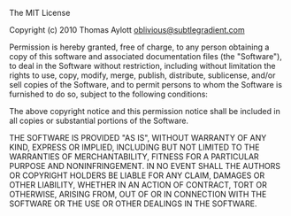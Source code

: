The MIT License

Copyright (c) 2010 Thomas Aylott <oblivious@subtlegradient.com>

Permission is hereby granted, free of  charge, to any person obtaining a copy
of this software and associated documentation files (the "Software"), to deal
in the Software without restriction,  including without limitation the rights
to use,  copy, modify,  merge, publish,  distribute, sublicense,  and/or sell
copies  of the  Software,  and to  permit  persons to  whom  the Software  is
furnished to do so, subject to the following conditions:

The above copyright notice and this permission notice shall be included in
all copies or substantial portions of the Software.

THE SOFTWARE  IS PROVIDED "AS IS",  WITHOUT WARRANTY OF ANY  KIND, EXPRESS OR
IMPLIED,  INCLUDING BUT  NOT LIMITED  TO THE  WARRANTIES OF  MERCHANTABILITY,
FITNESS FOR A  PARTICULAR PURPOSE AND NONINFRINGEMENT. IN NO  EVENT SHALL THE
AUTHORS  OR COPYRIGHT  HOLDERS  BE LIABLE  FOR ANY  CLAIM,  DAMAGES OR  OTHER
LIABILITY, WHETHER IN AN ACTION OF CONTRACT, TORT OR OTHERWISE, ARISING FROM,
OUT OF  OR IN CONNECTION WITH  THE SOFTWARE OR  THE USE OR OTHER  DEALINGS IN
THE SOFTWARE.
